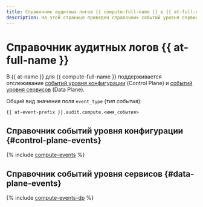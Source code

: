 ```yaml
---
title: Справочник аудитных логов {{ compute-full-name }} в {{ at-full-name }}
description: На этой странице приведен справочник событий уровня сервисов и конфигурации {{ compute-name }}, отслеживаемых в {{ at-name }}.
---
```


# Справочник аудитных логов {{ at-full-name }}


В {{ at-name }} для {{ compute-full-name }} поддерживается отслеживание [событий уровня конфигурации](../audit-trails/concepts/format.md) (Control Plane) и [событий уровня сервисов](../audit-trails/concepts/format-data-plane.md) (Data Plane).

Общий вид значения поля `event_type` (_тип события_):

```text
{{ at-event-prefix }}.audit.compute.<имя_события>
```

## Справочник событий уровня конфигурации {#control-plane-events}

{% include [compute-events](../_includes/audit-trails/events/compute-events.md) %}

## Справочник событий уровня сервисов {#data-plane-events}

{% include [compute-events-dp](../_includes/audit-trails/events/compute-events-dp.md) %}
